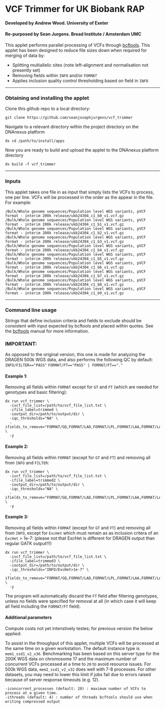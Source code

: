 # VCF Trimmer for UK Biobank RAP
#### Developed by Andrew Wood. University of Exeter
#### Re-purposed by Sean Jurgens. Broad Institute / Amsterdam UMC

This applet performs parallel processing of VCFs through [bcftools](https://samtools.github.io/bcftools/bcftools.html). This applet has been designed to reduce file sizes down when required for merging of data by:
* Splitting multiallelic sites (note left-alignment and normalisation not presently set)
* Removing fields within `INFO` and/or `FORMAT`
* Applies inclusion quality control thresholding based on field in `INFO`

---
### Obtaining and installing the applet
Clone this github repo to a local directory:
```
git clone https://github.com/seanjosephjurgens/vcf_trimmer
```
Navigate to a relevant directory within the project directory on the DNAnexus platform
```
dx cd /path/to/install/apps
```
Now you are ready to build and upload the applet to the DNAnexus platform directory
```
dx build -f vcf_trimmer
```
---
### Inputs
This applet takes one file in as input that simply lists the VCFs to process, one per line. VCFs will be processed in the order as the appear in the file. For example:
```
/Bulk/Whole genome sequences/Population level WGS variants, pVCF format - interim 200k release/ukb24304_c1_b0_v1.vcf.gz
/Bulk/Whole genome sequences/Population level WGS variants, pVCF format - interim 200k release/ukb24304_c1_b1_v1.vcf.gz
/Bulk/Whole genome sequences/Population level WGS variants, pVCF format - interim 200k release/ukb24304_c1_b2_v1.vcf.gz
/Bulk/Whole genome sequences/Population level WGS variants, pVCF format - interim 200k release/ukb24304_c1_b3_v1.vcf.gz
/Bulk/Whole genome sequences/Population level WGS variants, pVCF format - interim 200k release/ukb24304_c1_b4_v1.vcf.gz
/Bulk/Whole genome sequences/Population level WGS variants, pVCF format - interim 200k release/ukb24304_c1_b5_v1.vcf.gz
/Bulk/Whole genome sequences/Population level WGS variants, pVCF format - interim 200k release/ukb24304_c1_b6_v1.vcf.gz
/Bulk/Whole genome sequences/Population level WGS variants, pVCF format - interim 200k release/ukb24304_c1_b7_v1.vcf.gz
/Bulk/Whole genome sequences/Population level WGS variants, pVCF format - interim 200k release/ukb24304_c1_b8_v1.vcf.gz
/Bulk/Whole genome sequences/Population level WGS variants, pVCF format - interim 200k release/ukb24304_c1_b9_v1.vcf.gz
```
---
### Command line usage
Strings that define inclusion criteria and fields to exclude should be consistent with input expected by bcftools and placed within quotes. See the [bcftools](https://samtools.github.io/bcftools/bcftools.html) manual for more information.

### IMPORTANT:
As opposed to the original version, this one is made for analyzing the DRAGEN 500k WGS data, and also performs the following QC by default:
`INFO/FILTER=="PASS"` 
`FORMAT/FT=="PASS" | FORMAT/FT=="."`

#### Example 1:
Removing all fields within `FORMAT` except for `GT` and `FT` (which are needed for genotypes and basic filtering):
```
dx run vcf_trimmer \
  -ivcf_file_list=/path/to/vcf_file_list.txt \
  -ifile_label=trimmed \
  -ioutput_dir=/path/to/output/dir \
  -iqc_thresholds="NA" \
  -ifields_to_remove="FORMAT/GQ,FORMAT/LAD,FORMAT/LPL,FORMAT/LAA,FORMAT/LAF,FORMAT/QL" \
  -y
```

#### Example 2:
Removing all fields within `FORMAT` (except for `GT` and `FT`) and removing all from `INFO` and `FILTER`:

```
dx run vcf_trimmer \
  -ivcf_file_list=/path/to/vcf_file_list.txt \
  -ifile_label=trimmed2 \
  -ioutput_dir=/path/to/output/dir \
  -iqc_thresholds="NA" \
  -ifields_to_remove="FORMAT/GQ,FORMAT/LAD,FORMAT/LPL,FORMAT/LAA,FORMAT/LAF,FORMAT/QL,INFO/AC,INFO/AN,INFO/NS,INFO/NS_GT,INFO/NS_NOGT,INFO/NS_NODATA,INFO/IC,INFO/HWE,INFO/ExcHet,INFO/HWE_CHISQ,FILTER/DRAGENSnpHardQUAL,FILTER/DRAGENIndelHardQUAL,FILTER/LowDepth,FILTER/PloidyConflict,FILTER/base_quality,FILTER/filtered_reads,FILTER/fragment_length,FILTER/low_af,FILTER/low_frac_info_reads,FILTER/low_normal_depth,FILTER/long_indel,FILTER/mapping_quality,FILTER/multiallelic,FILTER/non_homref_normal,FILTER/no_reliable_supporting_read,FILTER/panel_of_normals,FILTER/read_position,FILTER/RMxNRepeatRegion,FILTER/str_contraction,FILTER/too_few_supporting_reads,FILTER/weak_evidence" \
  -y
```


#### Example 3:
Removing all fields within `FORMAT` (except for `GT` and `FT`) and removing all from `INFO`, except for `ExcHet` which must remain as as inclusion critera of an `ExcHet` > 1e-7:
(please not that ExcHet is different for DRAGEN output than regular GATK output!!!)
```
dx run vcf_trimmer \
  -ivcf_file_list=/path/to/vcf_file_list.txt \
  -ifile_label=trimmed3 \
  -ioutput_dir=/path/to/output/dir \
  -iqc_thresholds="INFO/ExcHet>1e-7" \
  -ifields_to_remove="FORMAT/GQ,FORMAT/LAD,FORMAT/LPL,FORMAT/LAA,FORMAT/LAF,FORMAT/QL,INFO/AC,INFO/AN,INFO/NS,INFO/NS_GT,INFO/NS_NOGT,INFO/NS_NODATA,INFO/IC,INFO/HWE,INFO/HWE_CHISQ,FILTER/DRAGENSnpHardQUAL,FILTER/DRAGENIndelHardQUAL,FILTER/LowDepth,FILTER/PloidyConflict,FILTER/base_quality,FILTER/filtered_reads,FILTER/fragment_length,FILTER/low_af,FILTER/low_frac_info_reads,FILTER/low_normal_depth,FILTER/long_indel,FILTER/mapping_quality,FILTER/multiallelic,FILTER/non_homref_normal,FILTER/no_reliable_supporting_read,FILTER/panel_of_normals,FILTER/read_position,FILTER/RMxNRepeatRegion,FILTER/str_contraction,FILTER/too_few_supporting_reads,FILTER/weak_evidence" \
  -y
```

The program will automatically discard the `FT` field after filtering genotypes, unless no fields were specified for removal at all (in which case it will keep all field including the `FORMAT/FT` field).

#### Additional parameters
Compute costs not yet intenstively testes; for previous version the below applied:

To assist in the throughput of this applet, multiple VCFs will be processed at the same time on a given workstation. 
The default instance type is `mem1_ssd1_v2_x36`. Benchmarking has been based on this server type for the 200K WGS data on chromosome 17 and the maximum number of concurrent VCFs processed at a time to `20` to avoid resource issues. For 500k WGS data, `mem2_ssd1_v2_x32` does well with 7-8 processes.
For other datasets, you may need to lower this limit if jobs fail due to errors raised because of server response timeouts (e.g. 12). 
```
-iconcurrent_processes (default: 20) : maximum number of VCFs to process at a given time.
-ithreads (default: 4) : number of threads bcftools should use when writing compressed output
```


